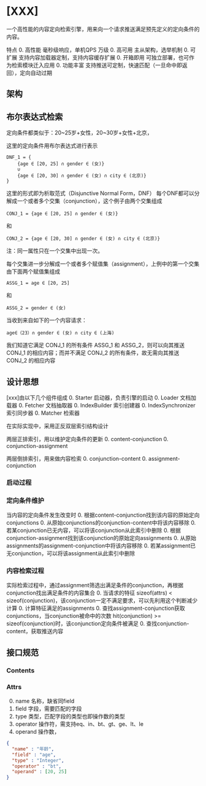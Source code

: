 # [XXX]
一个高性能的内容定向检索引擎，用来向一个请求推送满足预先定义的定向条件的内容。

特点
0. 高性能 毫秒级响应，单机QPS 万级
0. 高可用 主从架构，选举机制
0. 可扩展 支持内容加载器定制，支持内容缓存扩展
0. 开箱即用 可独立部署，也可作为检索模块迁入应用
0. 功能丰富 支持推送可定制，快速匹配（一旦命中即返回），定向自动过期

## 架构



## 布尔表达式检索
定向条件都类似于：20~25岁+女性，20~30岁+女性+北京，

这里的定向条件用布尔表达式进行表示
```
DNF_1 = {
    {age ∈ [20, 25] ∩ gender ∈ (女)} 
    ∪
    {age ∈ [20, 30] ∩ gender ∈ (女) ∩ city ∈ (北京)}
}
```
这里的形式即为析取范式（Disjunctive Normal Form，DNF）
每个DNF都可以分解成一个或者多个交集（conjunction），这个例子由两个交集组成
```
CONJ_1 = {age ∈ [20, 25] ∩ gender ∈ (女)}
```
和
```
CONJ_2 = {age ∈ [20, 30] ∩ gender ∈ (女) ∩ city ∈ (北京)}
```
注：同一属性只在一个交集中出现一次。

每个交集进一步分解成一个或者多个赋值集（assignment），上例中的第一个交集由下面两个赋值集组成
```$xslt
ASSG_1 = age ∈ [20, 25]
```
和
```
ASSG_2 = gender ∈ (女)
```

当收到来自如下的一个内容请求：
```
age∈（23）∩ gender ∈ (女) ∩ city ∈ (上海)
```
我们知道它满足 CONJ_1 的所有条件 ASSG_1 和 ASSG_2，则可以向其推送 CONJ_1 的相应内容；而并不满足 CONJ_2 的所有条件，故无需向其推送 CONJ_2 的相应内容


## 设计思想
[xxx]由以下几个组件组成
0. Starter 启动器，负责引擎的启动
0. Loader 文档加载器
0. Fetcher 文档抽取器
0. IndexBuilder 索引创建器
0. IndexSynchronizer 索引同步器
0. Matcher 检索器

在实际实现中，采用正反双层索引结构设计

两层正排索引，用以维护定向条件的更新
0. content-conjunction
0. conjunction-assignment

两层倒排索引，用来做内容检索
0. conjunction-content
0. assignment-conjunction

### 启动过程

### 定向条件维护
当内容的定向条件发生改变时
0. 根据content-conjunction找到该内容的原始定向conjunctions
0. 从原始conjunctions的conjunction-content中将该内容移除
0. 若某conjunction已无内容，可以将该conjunction从此索引中删除
    0. 根据conjunction-assignment找到该conjunction的原始定向assignments
    0. 从原始assignments的assignment-conjunction中将该内容移除
    0. 若某assignment已无conjunction，可以将该assignment从此索引中删除

### 内容检索过程
实际检索过程中，通过assignment筛选出满足条件的conjunction，再根据conjunction找出满足条件的内容集合
0. 当请求的特征 sizeof(attrs) < sizeof(conjunction)，该conjunction一定不满足要求，可以先利用这个判断减少计算
0. 计算特征满足的assignments
0. 查找assignment-conjunction获取conjunctions，当conjunction被命中的次数 hit(conjunction) >= sizeof(conjunction)时，该conjunction定向条件被满足
0. 查找conjunction-content，获取推送内容


## 接口规范

### Contents
### Attrs

0. name 名称，缺省同field
0. field 字段，需要匹配的字段
0. type 类型，匹配字段的类型也即操作数的类型
0. operator 操作符，需支持eq、in、bt、gt、ge、lt、le
0. operand 操作数，

```json
{
  "name" : "年龄",
  "field" : "age",
  "type" : "Integer",
  "operator" : "bt",
  "operand" : [20, 25]
}
```
